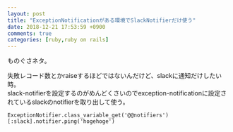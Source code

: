 ```yaml
---
layout: post
title: "ExceptionNotificationがある環境でSlackNotifierだけ使う"
date: 2018-12-21 17:53:59 +0900
comments: true
categories: [ruby,ruby on rails]
---
```


ものぐさネタ。

<!-- more -->
  
<script async src="//pagead2.googlesyndication.com/pagead/js/adsbygoogle.js"></script>
<ins class="adsbygoogle"
     style="display:block; text-align:center;"
     data-ad-layout="in-article"
     data-ad-format="fluid"
     data-ad-client="ca-pub-7039502723411845"
     data-ad-slot="8206045005"></ins>
<script>
     (adsbygoogle = window.adsbygoogle || []).push({});
</script>

失敗レコード数とかraiseするほどではないんだけど、slackに通知だけしたい時。  
slack-notifierを設定するのがめんどくさいのでexception-notificationに設定されているslackのnotifierを取り出して使う。  

```
ExceptionNotifier.class_variable_get('@@notifiers')[:slack].notifier.ping('hogehoge')
```

